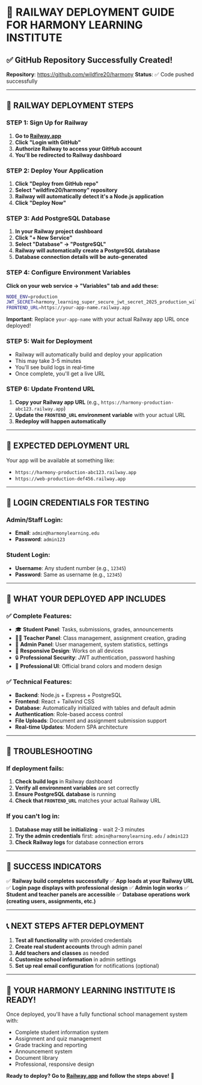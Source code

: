 # 🚀 RAILWAY DEPLOYMENT GUIDE FOR HARMONY LEARNING INSTITUTE

## ✅ GitHub Repository Successfully Created!
**Repository**: https://github.com/wildfire20/harmony
**Status**: ✅ Code pushed successfully

---

## 🚂 RAILWAY DEPLOYMENT STEPS

### STEP 1: Sign Up for Railway
1. **Go to [Railway.app](https://railway.app)**
2. **Click "Login with GitHub"**
3. **Authorize Railway to access your GitHub account**
4. **You'll be redirected to Railway dashboard**

### STEP 2: Deploy Your Application
1. **Click "Deploy from GitHub repo"**
2. **Select "wildfire20/harmony" repository**
3. **Railway will automatically detect it's a Node.js application**
4. **Click "Deploy Now"**

### STEP 3: Add PostgreSQL Database
1. **In your Railway project dashboard**
2. **Click "+ New Service"**
3. **Select "Database" → "PostgreSQL"**
4. **Railway will automatically create a PostgreSQL database**
5. **Database connection details will be auto-generated**

### STEP 4: Configure Environment Variables
**Click on your web service → "Variables" tab and add these:**

```bash
NODE_ENV=production
JWT_SECRET=harmony_learning_super_secure_jwt_secret_2025_production_wildfire20
FRONTEND_URL=https://your-app-name.railway.app
```

**Important**: Replace `your-app-name` with your actual Railway app URL once deployed!

### STEP 5: Wait for Deployment
- Railway will automatically build and deploy your application
- This may take 3-5 minutes
- You'll see build logs in real-time
- Once complete, you'll get a live URL

### STEP 6: Update Frontend URL
1. **Copy your Railway app URL** (e.g., `https://harmony-production-abc123.railway.app`)
2. **Update the `FRONTEND_URL` environment variable** with your actual URL
3. **Redeploy will happen automatically**

---

## 🎯 EXPECTED DEPLOYMENT URL
Your app will be available at something like:
- `https://harmony-production-abc123.railway.app`
- `https://web-production-def456.railway.app`

---

## 🔑 LOGIN CREDENTIALS FOR TESTING

### Admin/Staff Login:
- **Email**: `admin@harmonylearning.edu`
- **Password**: `admin123`

### Student Login:
- **Username**: Any student number (e.g., `12345`)
- **Password**: Same as username (e.g., `12345`)

---

## 🎨 WHAT YOUR DEPLOYED APP INCLUDES

### ✅ Complete Features:
- 🎓 **Student Panel**: Tasks, submissions, grades, announcements
- 👨‍🏫 **Teacher Panel**: Class management, assignment creation, grading
- 🔧 **Admin Panel**: User management, system statistics, settings
- 📱 **Responsive Design**: Works on all devices
- 🔒 **Professional Security**: JWT authentication, password hashing
- 🎨 **Professional UI**: Official brand colors and modern design

### ✅ Technical Features:
- **Backend**: Node.js + Express + PostgreSQL
- **Frontend**: React + Tailwind CSS
- **Database**: Automatically initialized with tables and default admin
- **Authentication**: Role-based access control
- **File Uploads**: Document and assignment submission support
- **Real-time Updates**: Modern SPA architecture

---

## 🔧 TROUBLESHOOTING

### If deployment fails:
1. **Check build logs** in Railway dashboard
2. **Verify all environment variables** are set correctly
3. **Ensure PostgreSQL database** is running
4. **Check that `FRONTEND_URL`** matches your actual Railway URL

### If you can't log in:
1. **Database may still be initializing** - wait 2-3 minutes
2. **Try the admin credentials** first: `admin@harmonylearning.edu` / `admin123`
3. **Check Railway logs** for database connection errors

---

## 🎉 SUCCESS INDICATORS

✅ **Railway build completes successfully**
✅ **App loads at your Railway URL**
✅ **Login page displays with professional design**
✅ **Admin login works**
✅ **Student and teacher panels are accessible**
✅ **Database operations work (creating users, assignments, etc.)**

---

## 📞 NEXT STEPS AFTER DEPLOYMENT

1. **Test all functionality** with provided credentials
2. **Create real student accounts** through admin panel
3. **Add teachers and classes** as needed
4. **Customize school information** in admin settings
5. **Set up real email configuration** for notifications (optional)

---

## 🌟 YOUR HARMONY LEARNING INSTITUTE IS READY!

Once deployed, you'll have a fully functional school management system with:
- Complete student information system
- Assignment and quiz management
- Grade tracking and reporting
- Announcement system
- Document library
- Professional, responsive design

**Ready to deploy? Go to [Railway.app](https://railway.app) and follow the steps above!** 🚀
